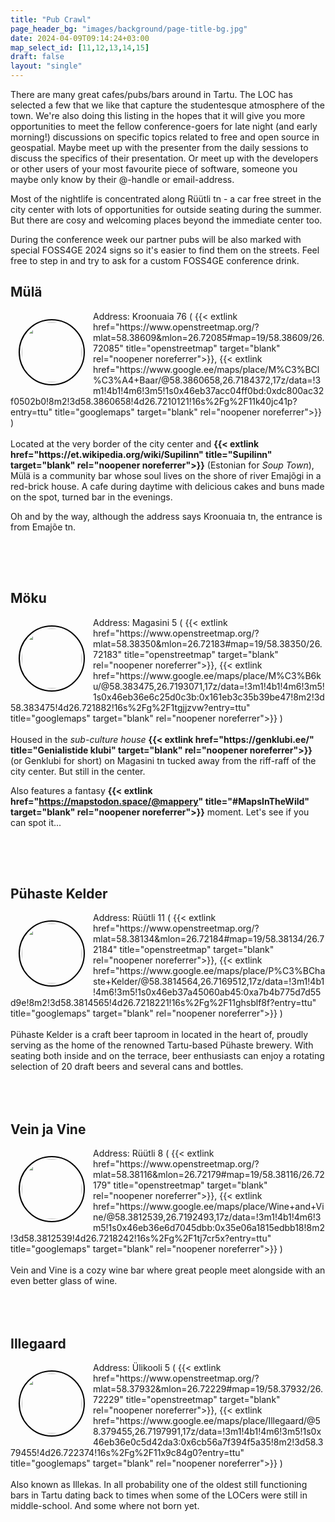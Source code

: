 ```yaml
---
title: "Pub Crawl"
page_header_bg: "images/background/page-title-bg.jpg"
date: 2024-04-09T09:14:24+03:00
map_select_id: [11,12,13,14,15]
draft: false
layout: "single"
---
```

<style>
.double-container{
  width:100%;
  overflow:hidden;
  padding-bottom:50px;

}
.logo{
  border-radius:50%;
  height:96px;
  border:3px solid transparent;
  outline: 2px solid black;
  float:left;
  margin:15px
}
</style>

There are many great cafes/pubs/bars around in Tartu. The LOC has selected
a few that we like that capture the studentesque atmosphere of the town. We're
also doing this listing in the hopes that it will give you more opportunities
to meet the fellow conference-goers for late night (and early morning!) discussions
on specific topics related to free and open source in geospatial. Maybe meet
up with the presenter from the daily sessions to discuss the specifics of their
presentation. Or meet up with the developers or other users of your most
favourite piece of software, someone you maybe only know by their @-handle or
email-address.

Most of the nightlife is concentrated along Rüütli tn - a car free street in the
city center with lots of opportunities for outside seating during the summer.
But there are cosy and welcoming places beyond the immediate center too.

During the conference week our partner pubs will be also marked with special
FOSS4GE 2024 signs so it's easier to find them on the streets. Feel free to
step in and try to ask for a custom FOSS4GE conference drink.

## Mülä
<div class="double-container">
<img class="logo" src="../../images/map-icons/myla.png">
Address: Kroonuaia 76 (
  {{< extlink
      href="https://www.openstreetmap.org/?mlat=58.38609&mlon=26.72085#map=19/58.38609/26.72085"
      title="openstreetmap" target="blank" rel="noopener noreferrer">}},
  {{< extlink
      href="https://www.google.ee/maps/place/M%C3%BCl%C3%A4+Baar/@58.3860658,26.7184372,17z/data=!3m1!4b1!4m6!3m5!1s0x46eb37acc04ff0bd:0xdc800ac32f0502b0!8m2!3d58.3860658!4d26.7210121!16s%2Fg%2F11k40jc41p?entry=ttu"
      title="googlemaps" target="blank" rel="noopener noreferrer">}}
)<br><br>
Located at the very border of the city center and
<b>{{<
  extlink href="https://et.wikipedia.org/wiki/Supilinn"
  title="Supilinn"
  target="blank"
  rel="noopener noreferrer">}}</b> (Estonian for <i>Soup Town</i>),
Mülä is a community bar whose soul lives on the shore of river Emajõgi in a
red-brick house. A cafe during daytime with delicious cakes and buns made on
the spot, turned bar in the evenings.

Oh and by the way, although the address says Kroonuaia tn, the entrance is
from Emajõe tn.
</div>

## Möku
<div class="double-container">
<img class="logo" src="../../images/map-icons/moku.png">
Address: Magasini 5 (
  {{< extlink
      href="https://www.openstreetmap.org/?mlat=58.38350&mlon=26.72183#map=19/58.38350/26.72183"
      title="openstreetmap" target="blank" rel="noopener noreferrer">}},
  {{< extlink
      href="https://www.google.ee/maps/place/M%C3%B6ku/@58.383475,26.7193071,17z/data=!3m1!4b1!4m6!3m5!1s0x46eb36e6c25d0c3b:0x161eb3c35b39be47!8m2!3d58.383475!4d26.721882!16s%2Fg%2F1tgjjzvw?entry=ttu"
      title="googlemaps" target="blank" rel="noopener noreferrer">}}
)<br><br>
Housed in the <i>sub-culture house</i>
<b>{{<
  extlink href="https://genklubi.ee/"
  title="Genialistide klubi"
  target="blank"
  rel="noopener noreferrer">}}</b>
(or Genklubi for short) on Magasini tn tucked away from the riff-raff of the
city center. But still in the center.

Also features a fantasy
<b>{{<
  extlink href="https://mapstodon.space/@mappery"
  title="#MapsInTheWild"
  target="blank"
  rel="noopener noreferrer">}}</b> moment. Let's see if you can spot it...
</div>

## Pühaste Kelder
<div class="double-container">
<img class="logo" src="../../images/map-icons/pyhaste.png">
Address: Rüütli 11 (
  {{< extlink
      href="https://www.openstreetmap.org/?mlat=58.38134&mlon=26.72184#map=19/58.38134/26.72184"
      title="openstreetmap" target="blank" rel="noopener noreferrer">}},
  {{< extlink
      href="https://www.google.ee/maps/place/P%C3%BChaste+Kelder/@58.3814564,26.7169512,17z/data=!3m1!4b1!4m6!3m5!1s0x46eb37a45060ab45:0xa7b4b775d7d55d9e!8m2!3d58.3814565!4d26.7218221!16s%2Fg%2F11ghsblf8f?entry=ttu"
      title="googlemaps" target="blank" rel="noopener noreferrer">}}
)<br><br>
Pühaste Kelder is a craft beer taproom in located in the heart of, proudly serving as the home of the renowned Tartu-based Pühaste brewery. With seating both inside and on the terrace, beer enthusiasts can enjoy a rotating selection of 20 draft beers and several cans and bottles.
</div>

## Vein ja Vine
<div class="double-container">
<img class="logo" src="../../images/map-icons/veinjavine.png">
Address: Rüütli 8 (
  {{< extlink
      href="https://www.openstreetmap.org/?mlat=58.38116&mlon=26.72179#map=19/58.38116/26.72179"
      title="openstreetmap" target="blank" rel="noopener noreferrer">}},
  {{< extlink
      href="https://www.google.ee/maps/place/Wine+and+Vine/@58.3812539,26.7192493,17z/data=!3m1!4b1!4m6!3m5!1s0x46eb36e6d7045dbb:0x35e06a1815edbb18!8m2!3d58.3812539!4d26.7218242!16s%2Fg%2F1tj7cr5x?entry=ttu"
      title="googlemaps" target="blank" rel="noopener noreferrer">}}
)<br><br>
Vein and Vine is a cozy wine bar where great people meet alongside with an
even better glass of wine.
</div>


## Illegaard
<div class="double-container">
<img class="logo" src="../../images/map-icons/illegaard.png"/>
Address: Ülikooli 5 (
  {{< extlink
      href="https://www.openstreetmap.org/?mlat=58.37932&mlon=26.72229#map=19/58.37932/26.72229"
      title="openstreetmap" target="blank" rel="noopener noreferrer">}},
  {{< extlink
      href="https://www.google.ee/maps/place/Illegaard/@58.379455,26.7197991,17z/data=!3m1!4b1!4m6!3m5!1s0x46eb36e0c5d42da3:0x6cb56a7f394f5a35!8m2!3d58.379455!4d26.722374!16s%2Fg%2F11x9c84g0?entry=ttu"
      title="googlemaps" target="blank" rel="noopener noreferrer">}}
)<br><br>
Also known as Illekas. In all probability one of the oldest still functioning
bars in Tartu dating back to times when some of the LOCers were still in
middle-school. And some where not born yet.
</div>
